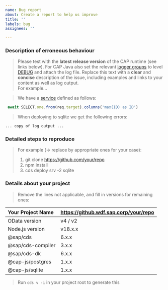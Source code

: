 ```yaml
---
name: Bug report
about: Create a report to help us improve
title: ''
labels: bug
assignees: ''

---
```


<!-- Please support your supporters: Avoid screen shots and use markdown as much as possible

Avoid code screen shots from your IDE where ever possible, instead use [code markdown](https://github.com/adam-p/markdown-here/wiki/Markdown-Cheatsheet#code) and syntax highlighting: `cds`, `sql`, `diff`.

- Bitmap images are hard to read due to different color schemes and screen resolutions.
  Usually they need to be opened in a different browser tab, enlarged etc.
  Especially when working on multiple issues in parallel, it's easy to loose sight.
- Code/Messages can't be copied/pasted into own editors, test files etc.
-->


### Description of erroneous behaviour 

> Please test with the **latest release version** of the CAP runtime (see links below).
For CAP Java also set the relevant [logger groups](https://pages.github.tools.sap/cap/docs/java/observability#predefined-loggers) to level [DEBUG](https://pages.github.tools.sap/cap/docs/java/observability#logging-configuration) and attach the log file.
Replace this text with a **clear** and **concise** description of the issue, including examples and links to your content as well as log output.  
For example... 

> We have a [service](https://github.com/SAP-samples/cloud-cap-samples/blob/e29394eac0a59ef80489f28e9d0954f719e1cafa/bookshop/srv/admin-service.js#L11) defined as follows: 

```js
 await SELECT.one.from(req.target).columns('max(ID) as ID')
```

> When deploying to sqlite we get the following errors: 
```sh
... copy of log output ...
```

### Detailed steps to reproduce

> For example (→ replace by appropriate ones for your case):
> 1. git clone https://github.com/your/repo 
> 2. npm install
> 3. cds deploy srv -2 sqlite 

### Details about your project

> Remove the lines not applicable, and fill in versions for remaining ones:

| Your Project Name | https://github.wdf.sap.corp/your/repo |
|:------------------|---------------------------------------|
| OData version     | v4 / v2                               |
| Node.js version   | v18.x.x                               |
| @sap/cds          | 6.x.x                                 |
| @sap/cds-compiler | 3.x.x                                 |
| @sap/cds-dk       | 6.x.x                                 |
| @cap-js/postgres | 1.x.x |
@cap-js/sqlite | 1.x.x |

> Run `cds v -i` in your project root to generate this
